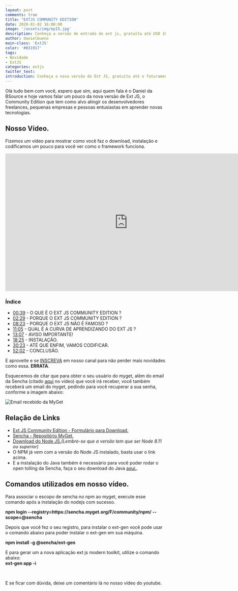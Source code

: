 ```yaml
---
layout: post
comments: true
title: "EXTJS COMMUNITY EDITION"
date: 2020-01-02 16:00:00
image: '/assets/img/ep15.jpg'
description: Conheça a versão de entrada do ext js, gratuíta até USD 10.000,00 faturamento anual. Com essa versão você irá trabalhar com o último modern toolkit da Sencha.
author: danielbueno
main-class: 'ExtJS'
color: '#B31917'
tags:
- Novidade
- ExtJS
categories: extjs
twitter_text:
introduction: Conheça a nova versão do Ext JS, gratuíta até o faturamento anual de até <b>USD 10.000,00</b>.
---
```


Olá tudo bem com você, espero que sim, aqui quem fala é o Daniel da BSource e hoje vamos falar um pouco da nova versão de Ext JS, o Community Edition que tem como alvo atingir os desenvolvedores freelances, pequenas empresas e pessoas entusiastas em aprender novas tecnologias.

## Nosso Vídeo.


Fizemos um vídeo para mostrar como você faz o download, instalação e codificamos um pouco para você ver como o framework funciona.

<iframe width="768" height="432" src="https://www.youtube.com/embed/zeIfbW6l48I" frameborder="0" allow="accelerometer; autoplay; encrypted-media; gyroscope; picture-in-picture" allowfullscreen></iframe>

### Índice
* <a href="https://www.youtube.com/watch?v=zeIfbW6l48I&t=39s" target="_blank">00:39<a/> - O QUE É O EXT JS COMMUNITY EDITION ?
* <a href="https://www.youtube.com/watch?v=zeIfbW6l48I&t=149s" target="_blank">02:29<a/> - PORQUE O EXT JS COMMUNITY EDITION ?
* <a href="https://www.youtube.com/watch?v=zeIfbW6l48I&t=503s" target="_blank">08:23<a/> - PORQUE O EXT JS NÃO É FAMOSO ?
* <a href="https://www.youtube.com/watch?v=zeIfbW6l48I&t=665s" target="_blank">11:05<a/> - QUAL É A CURVA DE APRENDIZANDO DO EXT JS ?
* <a href="https://www.youtube.com/watch?v=zeIfbW6l48I&t=787s" target="_blank">13:07<a/> - AVISO IMPORTANTE!
* <a href="https://www.youtube.com/watch?v=zeIfbW6l48I&t=1105s" target="_blank">18:25<a/> - INSTALAÇÃO.
* <a href="https://www.youtube.com/watch?v=zeIfbW6l48I&t=1823s" target="_blank">30:23<a/> - ATÉ QUE ENFIM, VAMOS CODIFICAR.
* <a href="https://www.youtube.com/watch?v=zeIfbW6l48I&t=3122s" target="_blank">52:02<a/> - CONCLUSÃO.

E aproveite e se <a href="http://bit.ly/InscrevaSeBSource" target="_blank">INSCREVA</a> em nosso canal para não perder mais novidades como essa.
<strong>ERRATA</strong>.

Esquecemos de citar que para obter o seu usuário do myget, além do email da Sencha (citado <a href="https://youtu.be/zeIfbW6l48I?t=976" target="_blank">aqui</a> no vídeo) que você irá receber, você também receberá um email do myget, pedindo para você recuperar a sua senha, conforme a imagem abaixo:

<img src="/assets/img/ep15-aviso-my-get" alt="Email recebido da MyGet"/>


## Relação de Links


* <a href="http://bit.ly/BSourceFormularioExtJSCommunityEdition" target="_blank">Ext JS Community Edition - Formulário para Download.</a>
* <a href="http://bit.ly/SenchaMyGet" target="_blank">Sencha - Repositório MyGet.</a>
* <a href="http://bit.ly/BSourceDownloadNodeJs" target="_blank">Download do Node JS.</a><i>(Lembre-se que a versão tem que ser Node 8.11 ou superior)</i>
* O NPM já vem com a versão do Node JS instalado, basta usar o link acima.
* E a instalação do Java também é necessário para você poder rodar o open tolling da Sencha, faça o seu download do Java <a href="http://bit.ly/BSourceJava" target="_blank">aqui.</a>.

## Comandos utilizados em nosso vídeo.

Para associar o escopo de sencha no npm ao myget, execute esse comando após a instalação do nodejs com sucesso.<BR/>

<strong>
npm login --registry=https://sencha.myget.org/F/community/npm/ --scope=@sencha
</strong>

Depois que você fez o seu registro, para instalar o ext-gen você pode usar o comando abaixo para poder instalar o ext-gen em sua máquina.

<strong>
npm install -g @sencha/ext-gen
</strong>

E para gerar um	a nova aplicação ext js modern toolkit, utilize o comando abaixo:<br/>
<strong>
ext-gen app -i
</strong>

<Br/>

E se ficar com dúvida, deixe um comentário lá no nosso vídeo do youtube.
